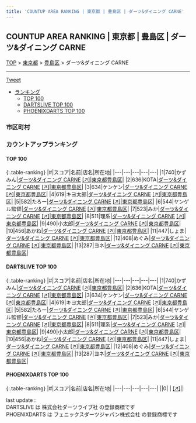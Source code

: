 ```yaml
---
title: 'COUNTUP AREA RANKING | 東京都 | 豊島区 | ダーツ&ダイニング CARNE'
---
```

## COUNTUP AREA RANKING | 東京都 | 豊島区 | ダーツ&ダイニング CARNE

[TOP](/darts/rank/) > [東京都](/darts/rank/東京都/) > [豊島区](/darts/rank/東京都/豊島区/) > ダーツ&ダイニング CARNE

___

<a href="https://twitter.com/share?ref_src=twsrc%5Etfw" data-text="COUNTUP AREA RANKING | 東京都豊島区ダーツ&ダイニング CARNE" class="twitter-share-button" data-hashtags="DARTSLIVE,PHOENIXDARTS,darts,ダーツ" data-show-count="false">Tweet</a>

* [ランキング](#カウントアップランキング)
    * [TOP 100](#top-100)
    * [DARTSLIVE TOP 100](#dartslive-top-100)
    * [PHOENIXDARTS TOP 100](#phoenixdarts-top-100)

### 市区町村

<ul>

</ul>

### カウントアップランキング

#### TOP 100



{:.table-ranking}
|#|スコア|名前|店名|所在地|
|---|---|---|---|---|
|1|740|<span class="rank-name-dl">かずみん</span>|<a href="/darts/rank/shops/665cdc0d52626d24f454cb89828a1cfe.html">ダーツ&ダイニング CARNE</a> <a href="https://search.dartslive.com/jp/shop/665cdc0d52626d24f454cb89828a1cfe">[↗]</a>|<a href="/darts/rank/東京都/豊島区">東京都豊島区</a>|
|2|636|<span class="rank-name-dl">KOTA</span>|<a href="/darts/rank/shops/665cdc0d52626d24f454cb89828a1cfe.html">ダーツ&ダイニング CARNE</a> <a href="https://search.dartslive.com/jp/shop/665cdc0d52626d24f454cb89828a1cfe">[↗]</a>|<a href="/darts/rank/東京都/豊島区">東京都豊島区</a>|
|3|634|<span class="rank-name-dl">ケンケン</span>|<a href="/darts/rank/shops/665cdc0d52626d24f454cb89828a1cfe.html">ダーツ&ダイニング CARNE</a> <a href="https://search.dartslive.com/jp/shop/665cdc0d52626d24f454cb89828a1cfe">[↗]</a>|<a href="/darts/rank/東京都/豊島区">東京都豊島区</a>|
|4|619|<span class="rank-name-dl">キヨ太郎</span>|<a href="/darts/rank/shops/665cdc0d52626d24f454cb89828a1cfe.html">ダーツ&ダイニング CARNE</a> <a href="https://search.dartslive.com/jp/shop/665cdc0d52626d24f454cb89828a1cfe">[↗]</a>|<a href="/darts/rank/東京都/豊島区">東京都豊島区</a>|
|5|582|<span class="rank-name-dl">たろー</span>|<a href="/darts/rank/shops/665cdc0d52626d24f454cb89828a1cfe.html">ダーツ&ダイニング CARNE</a> <a href="https://search.dartslive.com/jp/shop/665cdc0d52626d24f454cb89828a1cfe">[↗]</a>|<a href="/darts/rank/東京都/豊島区">東京都豊島区</a>|
|6|544|<span class="rank-name-dl">ヤンゲル監督</span>|<a href="/darts/rank/shops/665cdc0d52626d24f454cb89828a1cfe.html">ダーツ&ダイニング CARNE</a> <a href="https://search.dartslive.com/jp/shop/665cdc0d52626d24f454cb89828a1cfe">[↗]</a>|<a href="/darts/rank/東京都/豊島区">東京都豊島区</a>|
|7|523|<span class="rank-name-dl">みか</span>|<a href="/darts/rank/shops/665cdc0d52626d24f454cb89828a1cfe.html">ダーツ&ダイニング CARNE</a> <a href="https://search.dartslive.com/jp/shop/665cdc0d52626d24f454cb89828a1cfe">[↗]</a>|<a href="/darts/rank/東京都/豊島区">東京都豊島区</a>|
|8|511|<span class="rank-name-dl">理系</span>|<a href="/darts/rank/shops/665cdc0d52626d24f454cb89828a1cfe.html">ダーツ&ダイニング CARNE</a> <a href="https://search.dartslive.com/jp/shop/665cdc0d52626d24f454cb89828a1cfe">[↗]</a>|<a href="/darts/rank/東京都/豊島区">東京都豊島区</a>|
|9|490|<span class="rank-name-dl">小太郎</span>|<a href="/darts/rank/shops/665cdc0d52626d24f454cb89828a1cfe.html">ダーツ&ダイニング CARNE</a> <a href="https://search.dartslive.com/jp/shop/665cdc0d52626d24f454cb89828a1cfe">[↗]</a>|<a href="/darts/rank/東京都/豊島区">東京都豊島区</a>|
|10|456|<span class="rank-name-dl">あかね</span>|<a href="/darts/rank/shops/665cdc0d52626d24f454cb89828a1cfe.html">ダーツ&ダイニング CARNE</a> <a href="https://search.dartslive.com/jp/shop/665cdc0d52626d24f454cb89828a1cfe">[↗]</a>|<a href="/darts/rank/東京都/豊島区">東京都豊島区</a>|
|11|447|<span class="rank-name-dl">しょま</span>|<a href="/darts/rank/shops/665cdc0d52626d24f454cb89828a1cfe.html">ダーツ&ダイニング CARNE</a> <a href="https://search.dartslive.com/jp/shop/665cdc0d52626d24f454cb89828a1cfe">[↗]</a>|<a href="/darts/rank/東京都/豊島区">東京都豊島区</a>|
|12|408|<span class="rank-name-dl">めぐみ</span>|<a href="/darts/rank/shops/665cdc0d52626d24f454cb89828a1cfe.html">ダーツ&ダイニング CARNE</a> <a href="https://search.dartslive.com/jp/shop/665cdc0d52626d24f454cb89828a1cfe">[↗]</a>|<a href="/darts/rank/東京都/豊島区">東京都豊島区</a>|
|13|287|<span class="rank-name-dl">ヨネ</span>|<a href="/darts/rank/shops/665cdc0d52626d24f454cb89828a1cfe.html">ダーツ&ダイニング CARNE</a> <a href="https://search.dartslive.com/jp/shop/665cdc0d52626d24f454cb89828a1cfe">[↗]</a>|<a href="/darts/rank/東京都/豊島区">東京都豊島区</a>|


#### DARTSLIVE TOP 100



{:.table-ranking}
|#|スコア|名前|店名|所在地|
|---|---|---|---|---|
|1|740|<span class="rank-name-dl">かずみん</span>|<a href="/darts/rank/shops/665cdc0d52626d24f454cb89828a1cfe.html">ダーツ&ダイニング CARNE</a> <a href="https://search.dartslive.com/jp/shop/665cdc0d52626d24f454cb89828a1cfe">[↗]</a>|<a href="/darts/rank/東京都/豊島区">東京都豊島区</a>|
|2|636|<span class="rank-name-dl">KOTA</span>|<a href="/darts/rank/shops/665cdc0d52626d24f454cb89828a1cfe.html">ダーツ&ダイニング CARNE</a> <a href="https://search.dartslive.com/jp/shop/665cdc0d52626d24f454cb89828a1cfe">[↗]</a>|<a href="/darts/rank/東京都/豊島区">東京都豊島区</a>|
|3|634|<span class="rank-name-dl">ケンケン</span>|<a href="/darts/rank/shops/665cdc0d52626d24f454cb89828a1cfe.html">ダーツ&ダイニング CARNE</a> <a href="https://search.dartslive.com/jp/shop/665cdc0d52626d24f454cb89828a1cfe">[↗]</a>|<a href="/darts/rank/東京都/豊島区">東京都豊島区</a>|
|4|619|<span class="rank-name-dl">キヨ太郎</span>|<a href="/darts/rank/shops/665cdc0d52626d24f454cb89828a1cfe.html">ダーツ&ダイニング CARNE</a> <a href="https://search.dartslive.com/jp/shop/665cdc0d52626d24f454cb89828a1cfe">[↗]</a>|<a href="/darts/rank/東京都/豊島区">東京都豊島区</a>|
|5|582|<span class="rank-name-dl">たろー</span>|<a href="/darts/rank/shops/665cdc0d52626d24f454cb89828a1cfe.html">ダーツ&ダイニング CARNE</a> <a href="https://search.dartslive.com/jp/shop/665cdc0d52626d24f454cb89828a1cfe">[↗]</a>|<a href="/darts/rank/東京都/豊島区">東京都豊島区</a>|
|6|544|<span class="rank-name-dl">ヤンゲル監督</span>|<a href="/darts/rank/shops/665cdc0d52626d24f454cb89828a1cfe.html">ダーツ&ダイニング CARNE</a> <a href="https://search.dartslive.com/jp/shop/665cdc0d52626d24f454cb89828a1cfe">[↗]</a>|<a href="/darts/rank/東京都/豊島区">東京都豊島区</a>|
|7|523|<span class="rank-name-dl">みか</span>|<a href="/darts/rank/shops/665cdc0d52626d24f454cb89828a1cfe.html">ダーツ&ダイニング CARNE</a> <a href="https://search.dartslive.com/jp/shop/665cdc0d52626d24f454cb89828a1cfe">[↗]</a>|<a href="/darts/rank/東京都/豊島区">東京都豊島区</a>|
|8|511|<span class="rank-name-dl">理系</span>|<a href="/darts/rank/shops/665cdc0d52626d24f454cb89828a1cfe.html">ダーツ&ダイニング CARNE</a> <a href="https://search.dartslive.com/jp/shop/665cdc0d52626d24f454cb89828a1cfe">[↗]</a>|<a href="/darts/rank/東京都/豊島区">東京都豊島区</a>|
|9|490|<span class="rank-name-dl">小太郎</span>|<a href="/darts/rank/shops/665cdc0d52626d24f454cb89828a1cfe.html">ダーツ&ダイニング CARNE</a> <a href="https://search.dartslive.com/jp/shop/665cdc0d52626d24f454cb89828a1cfe">[↗]</a>|<a href="/darts/rank/東京都/豊島区">東京都豊島区</a>|
|10|456|<span class="rank-name-dl">あかね</span>|<a href="/darts/rank/shops/665cdc0d52626d24f454cb89828a1cfe.html">ダーツ&ダイニング CARNE</a> <a href="https://search.dartslive.com/jp/shop/665cdc0d52626d24f454cb89828a1cfe">[↗]</a>|<a href="/darts/rank/東京都/豊島区">東京都豊島区</a>|
|11|447|<span class="rank-name-dl">しょま</span>|<a href="/darts/rank/shops/665cdc0d52626d24f454cb89828a1cfe.html">ダーツ&ダイニング CARNE</a> <a href="https://search.dartslive.com/jp/shop/665cdc0d52626d24f454cb89828a1cfe">[↗]</a>|<a href="/darts/rank/東京都/豊島区">東京都豊島区</a>|
|12|408|<span class="rank-name-dl">めぐみ</span>|<a href="/darts/rank/shops/665cdc0d52626d24f454cb89828a1cfe.html">ダーツ&ダイニング CARNE</a> <a href="https://search.dartslive.com/jp/shop/665cdc0d52626d24f454cb89828a1cfe">[↗]</a>|<a href="/darts/rank/東京都/豊島区">東京都豊島区</a>|
|13|287|<span class="rank-name-dl">ヨネ</span>|<a href="/darts/rank/shops/665cdc0d52626d24f454cb89828a1cfe.html">ダーツ&ダイニング CARNE</a> <a href="https://search.dartslive.com/jp/shop/665cdc0d52626d24f454cb89828a1cfe">[↗]</a>|<a href="/darts/rank/東京都/豊島区">東京都豊島区</a>|


#### PHOENIXDARTS TOP 100



{:.table-ranking}
|#|スコア|名前|店名|所在地|
|---|---|---|---|---|
||0|<span class="rank-name-dl"> </span>|<a href="/darts/rank/shops/.html"></a> <a href="">[↗]</a>|<a href="/darts/rank//"></a>|


<div class="footer border-top border-gray-light mt-5 pt-3 text-right text-gray">
    last update : <span style="font-weight: italic" id="foot_last_modified"></span><br />
    DARTSLIVE は 株式会社ダーツライブ社 の登録商標です<br />
    PHOENIXDARTS は フェニックスダーツジャパン株式会社 の登録商標です<br />
</div>

<script src="https://cdnjs.cloudflare.com/ajax/libs/jquery.tablesorter/2.31.3/js/jquery.tablesorter.min.js" integrity="sha512-qzgd5cYSZcosqpzpn7zF2ZId8f/8CHmFKZ8j7mU4OUXTNRd5g+ZHBPsgKEwoqxCtdQvExE5LprwwPAgoicguNg==" crossorigin="anonymous" referrerpolicy="no-referrer"></script>
<link rel="stylesheet" href="https://cdnjs.cloudflare.com/ajax/libs/jquery.tablesorter/2.31.3/css/theme.default.min.css" integrity="sha512-wghhOJkjQX0Lh3NSWvNKeZ0ZpNn+SPVXX1Qyc9OCaogADktxrBiBdKGDoqVUOyhStvMBmJQ8ZdMHiR3wuEq8+w==" crossorigin="anonymous" referrerpolicy="no-referrer" />
<script>
$(function() {
    $(".table-ranking").tablesorter({sortList:[[0, 0]]});
    $("#foot_last_modified").text(formatDate(new Date(document.lastModified), 'yyyy-MM-dd HH:mm:ss'));
});
</script>

<script async src="https://platform.twitter.com/widgets.js" charset="utf-8"></script>